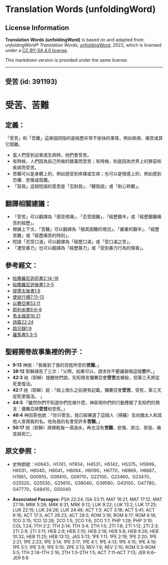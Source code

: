 # Translation Words (unfoldingWord)

## License Information

**Translation Words (unfoldingWord)** is based on and adapted from: _unfoldingWord® Translation Words_, [unfoldingWord](https://unfoldingword.org/utw), 2022, which is licensed under a [CC BY-SA 4.0 license](https://creativecommons.org/licenses/by-sa/4.0/legalcode.en).

This markdown version is provided under the same license.



--------------------------------

## 受苦 (id: 391193)

受苦、苦難
=====

定義：
---

「受苦」和「苦難」這兩個詞指的是經歷非常不愉快的事情，例如疾病、痛苦或其它困難。

* 當人們受到迫害或生病時，他們會受苦。
* 有時候，人們因為自己所做的錯事而受苦；有時候，則是因為世界上的罪惡和疾病而受苦。
* 苦難可以是身體上的，例如感受到疼痛或生病；也可以是情感上的，例如感到恐懼、悲傷或孤獨。
* 「容我」這個短語的意思是「忍耐我」、「聽我說」或「耐心聆聽」。

翻譯相關建議：
-------

* 「受苦」可以翻譯為「感受疼痛」、「忍受困難」、「經歷艱辛」或「經歷艱難痛苦的經歷」。
* 根據上下文，「苦難」可以翻譯為「極其困難的境況」、「嚴重的艱辛」、「經歷苦難」或「經歷痛苦的時刻」。
* 短語「忍受口渴」可以翻譯為「經歷口渴」或「受口渴之苦」。
* 「遭受暴力」也可以翻譯為「經歷暴力」或「受到暴力行為的傷害」。

參考經文：
-----

* [帖撒羅尼迦前書2:14–16](https://ref.ly/1Thess2:14-1Thess2:16)
* [帖](https://ref.ly/2Thess1:3-2Thess1:5)[撒羅尼迦](https://ref.ly/1Thess2:14-1Thess2:16)[後](https://ref.ly/2Thess1:3-2Thess1:5)[書](https://ref.ly/1Thess2:14-1Thess2:16)[1:3–5](https://ref.ly/2Thess1:3-2Thess1:5)
* [提摩太後書1:8](https://ref.ly/2Tim1:8)
* [使徒行傳7:11–13](https://ref.ly/Acts7:11-Acts7:13)
* [以賽亞書53:11](https://ref.ly/Isa53:11)
* [耶利米書6:6–8](https://ref.ly/Jer6:6-Jer6:8)
* [馬太福音16:21](https://ref.ly/Matt16:21)
* [詩篇22:24](https://ref.ly/Ps22:24)
* [啟示錄1:9](https://ref.ly/Rev1:9)
* [羅馬書5:3–5](https://ref.ly/Rom5:3-Rom5:5)

聖經開卷故事集裡的例子：
------------

* **9:13** 神說：「我看到了我的百姓所受的**苦難**。」
* **38:12** 耶穌禱告了三次：「父啊，如果可以，請求你不要讓我喝這個**苦**杯。」
* **42:3** 祂（耶穌）提醒他們說，先知預言彌賽亞會**受苦**並被殺，但第三天將從死里復活。
* **42:7** 祂（耶穌）說：「經上很久之前便有記載，彌賽亞會**受苦**，受死，第三天從死里復活。 」
* **44:5** 「雖然你們不知道你們在做什麼，神卻用你們的行動應驗了先知們的預言：彌賽亞將**受苦**和受死。」
* **46:4** 神回答他說：「你只管去，我已經揀選了這個人（掃羅）去向猶太人和其他人宣揚我的名。他為我的名會受許多**苦難**。」
* **50:17** 祂（耶穌）將擦乾每一滴淚水，再也沒有**苦難**、悲傷、哭泣、邪惡、痛苦與死亡。

原文參照：
-----

* 史特朗號：H0943，H1741，H1934，H4531，H5142，H5375，H5999，H6031，H6040，H6041，H6064，H6090，H6770，H6869，H6887，H7661，G00910，G09410，G09710，G22100，G23460，G23470，G25520，G25530，G25610，G38040，G39580，G43100，G47780，G47770，G48410，G50040

* **Associated Passages:** PSA 22:24; ISA 53:11; MAT 16:21; MAT 17:12; MAT 27:19; MRK 5:26; MRK 8:31; MRK 9:12; LUK 9:22; LUK 13:2; LUK 17:25; LUK 22:15; LUK 24:26; LUK 24:46; ACT 1:3; ACT 3:18; ACT 5:41; ACT 9:16; ACT 17:3; ACT 26:23; ACT 28:5; ROM 3:16; ROM 8:17; ROM 8:18; 1CO 3:15; 1CO 12:26; 2CO 1:5; 2CO 1:6; 2CO 1:7; PHP 1:29; PHP 3:10; COL 1:24; 1TH 2:2; 1TH 2:14; 1TH 3:4; 2TH 1:5; 2TI 1:8; 2TI 1:12; 2TI 2:3; 2TI 2:9; 2TI 3:11; HEB 2:9; HEB 2:10; HEB 2:18; HEB 5:8; HEB 9:26; HEB 10:32; HEB 11:25; HEB 13:12; JAS 5:13; 1PE 1:11; 1PE 2:19; 1PE 2:20; 1PE 2:21; 1PE 2:23; 1PE 3:14; 1PE 3:17; 1PE 4:1; 1PE 4:13; 1PE 4:15; 1PE 4:19; 1PE 5:1; 1PE 5:9; 1PE 5:10; 2PE 2:13; REV 1:9; REV 2:10; ROM 5:3–ROM 5:5; 1TH 2:14–1TH 2:16; 2TH 1:3–2TH 1:5; ACT 7:11–ACT 7:13; JER 6:6–JER 6:8

